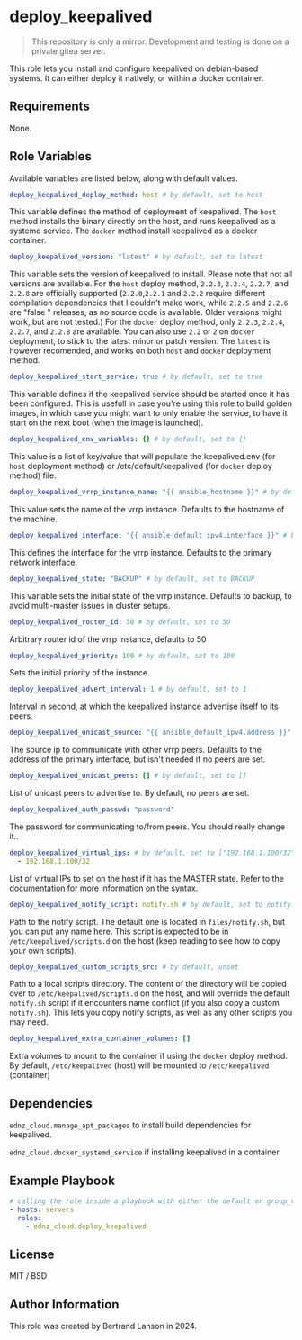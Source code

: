 deploy_keepalived
=========
> This repository is only a mirror. Development and testing is done on a private gitea server.

This role lets you install and configure keepalived on debian-based systems. It can either deploy it natively, or within a docker container.

Requirements
------------

None.

Role Variables
--------------
Available variables are listed below, along with default values.

```yaml
deploy_keepalived_deploy_method: host # by default, set to host
```
This variable defines the method of deployment of keepalived. The `host` method installs the binary directly on the host, and runs keepalived as a systemd service. The `docker` method install keepalived as a docker container.

```yaml
deploy_keepalived_version: "latest" # by default, set to latest
```
This variable sets the version of keepalived to install. Please note that not all versions are available. For the `host` deploy method, `2.2.3`, `2.2.4`, `2.2.7`, and `2.2.8` are officially supported (`2.2.0`,`2.2.1` and `2.2.2` require different compilation dependencies that I couldn't make work, while `2.2.5` and `2.2.6` are "false " releases, as no source code is available. Older versions might work, but are not tested.) For the `docker` deploy method, only `2.2.3`, `2.2.4`, `2.2.7`, and `2.2.8` are available. You can also use `2.2` or `2` on `docker` deployment, to stick to the latest minor or patch version. The `latest` is however recomended, and works on both `host` and `docker` deployment method.

```yaml
deploy_keepalived_start_service: true # by default, set to true
```
This variable defines if the keepalived service should be started once it has been configured. This is usefull in case you're using this role to build golden images, in which case you might want to only enable the service, to have it start on the next boot (when the image is launched).

```yaml
deploy_keepalived_env_variables: {} # by default, set to {}
```
This value is a list of key/value that will populate the keepalived.env (for `host` deployment method) or /etc/default/keepalived (for `docker` deploy method) file.

```yaml
deploy_keepalived_vrrp_instance_name: "{{ ansible_hostname }}" # by default, set to {{ ansible_hostname }}
```
This value sets the name of the vrrp instance. Defaults to the hostname of the machine.

```yaml
deploy_keepalived_interface: "{{ ansible_default_ipv4.interface }}" # by default, set to {{ ansible_default_ipv4.interface }}
```
This defines the interface for the vrrp instance. Defaults to the primary network interface.

```yaml
deploy_keepalived_state: "BACKUP" # by default, set to BACKUP
```
This variable sets the initial state of the vrrp instance. Defaults to backup, to avoid multi-master issues in cluster setups.

```yaml
deploy_keepalived_router_id: 50 # by default, set to 50
```
Arbitrary router id of the vrrp instance, defaults to 50

```yaml
deploy_keepalived_priority: 100 # by default, set to 100
```
Sets the initial priority of the instance.

```yaml
deploy_keepalived_advert_interval: 1 # by default, set to 1
```
Interval in second, at which the keepalived instance advertise itself to its peers.

```yaml
deploy_keepalived_unicast_source: "{{ ansible_default_ipv4.address }}" # by default, set to {{ ansible_default_ipv4 }}
```
The source ip to communicate with other vrrp peers. Defaults to the address of the primary interface, but isn't needed if no peers are set.

```yaml
deploy_keepalived_unicast_peers: [] # by default, set to []
```
List of unicast peers to advertise to. By default, no peers are set.

```yaml
deploy_keepalived_auth_passwd: "password"
```
The password for communicating to/from peers. You should really change it..

```yaml
deploy_keepalived_virtual_ips: # by default, set to ["192.168.1.100/32"]
  - 192.168.1.100/32
```
List of virtual IPs to set on the host if it has the MASTER state. Refer to the [documentation](https://manpages.debian.org/unstable/keepalived/keepalived.conf.5.en.html) for more information on the syntax.

```yaml
deploy_keepalived_notify_script: notify.sh # by default, set to notify.sh
```
Path to the notify script. The default one is located in `files/notify.sh`, but you can put any name here. This script is expected to be in `/etc/keepalived/scripts.d` on the host (keep reading to see how to copy your own scripts).

```yaml
deploy_keepalived_custom_scripts_src: # by default, unset
```
Path to a local scripts directory. The content of the directory will be copied over to `/etc/keepalived/scripts.d` on the host, and will override the default `notify.sh` script if it encounters name conflict (if you also copy a custom `notify.sh`). This lets you copy notify scripts, as well as any other scripts you may need.

```yaml
deploy_keepalived_extra_container_volumes: []
```
Extra volumes to mount to the container if using the `docker` deploy method.
By default, `/etc/keepalived` (host) will be mounted to `/etc/keepalived` (container)



Dependencies
------------

`ednz_cloud.manage_apt_packages` to install build dependencies for keepalived.

`ednz_cloud.docker_systemd_service` if installing keepalived in a container.

Example Playbook
----------------

```yaml
# calling the role inside a playbook with either the default or group_vars/host_vars
- hosts: servers
  roles:
    - ednz_cloud.deploy_keepalived
```

License
-------

MIT / BSD

Author Information
------------------

This role was created by Bertrand Lanson in 2024.
